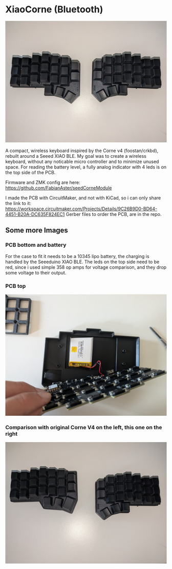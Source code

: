 # XiaoCorne (Bluetooth)

![XiaoCorne](./docs/PXL_20251005_140615346.jpg)

A compact, wireless keyboard inspired by the Corne v4 (foostan/crkbd), rebuilt around a Seeed XIAO BLE.
My goal was to create a wireless keyboard, without any noticable micro controller and to minimize unused space.
For reading the battery level, a fully analog indicator with 4 leds is on the top side of the PCB.

Firmware and ZMK config are here: https://github.com/FabianAster/seedCorneModule

I made the PCB with CircuitMaker, and not with KiCad, so i can only share the link to it: https://workspace.circuitmaker.com/Projects/Details/9C26B9D0-BD64-4451-B20A-DC635F824EC1
Gerber files to order the PCB, are in the repo.

## Some more Images

### PCB bottom and battery

For the case to fit it needs to be a 10345 lipo battery, the charging is handled by the Seeeduino XIAO BLE.
The leds on the top side need to be red, since i used simple 358 op amps for voltage comparison, and they drop some voltage to their output.

### PCB top

![Comparison](./docs/PXL_20251005_134637014.jpg)

### Comparison with original Corne V4 on the left, this one on the right

![Comparison](./docs/PXL_20251005_140834343.jpg)

